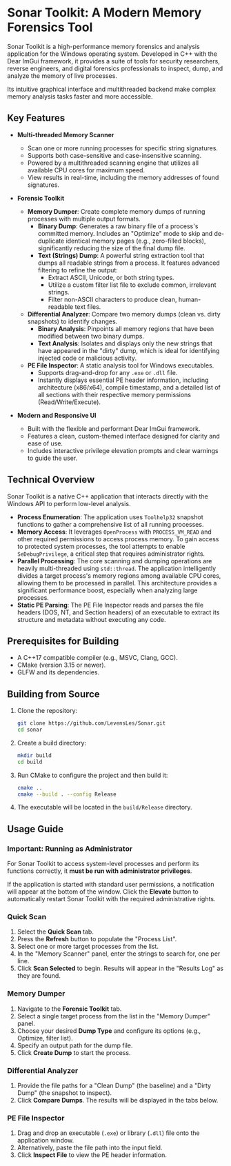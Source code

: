 

# Sonar Toolkit: A Modern Memory Forensics Tool

Sonar Toolkit is a high-performance memory forensics and analysis application for the Windows operating system. Developed in C++ with the Dear ImGui framework, it provides a suite of tools for security researchers, reverse engineers, and digital forensics professionals to inspect, dump, and analyze the memory of live processes.

Its intuitive graphical interface and multithreaded backend make complex memory analysis tasks faster and more accessible.

## Key Features

*   **Multi-threaded Memory Scanner**
    *   Scan one or more running processes for specific string signatures.
    *   Supports both case-sensitive and case-insensitive scanning.
    *   Powered by a multithreaded scanning engine that utilizes all available CPU cores for maximum speed.
    *   View results in real-time, including the memory addresses of found signatures.

*   **Forensic Toolkit**
    *   **Memory Dumper**: Create complete memory dumps of running processes with multiple output formats.
        *   **Binary Dump**: Generates a raw binary file of a process's committed memory. Includes an "Optimize" mode to skip and de-duplicate identical memory pages (e.g., zero-filled blocks), significantly reducing the size of the final dump file.
        *   **Text (Strings) Dump**: A powerful string extraction tool that dumps all readable strings from a process. It features advanced filtering to refine the output:
            *   Extract ASCII, Unicode, or both string types.
            *   Utilize a custom filter list file to exclude common, irrelevant strings.
            *   Filter non-ASCII characters to produce clean, human-readable text files.
    *   **Differential Analyzer**: Compare two memory dumps (clean vs. dirty snapshots) to identify changes.
        *   **Binary Analysis**: Pinpoints all memory regions that have been modified between two binary dumps.
        *   **Text Analysis**: Isolates and displays only the new strings that have appeared in the "dirty" dump, which is ideal for identifying injected code or malicious activity.
    *   **PE File Inspector**: A static analysis tool for Windows executables.
        *   Supports drag-and-drop for any `.exe` or `.dll` file.
        *   Instantly displays essential PE header information, including architecture (x86/x64), compile timestamp, and a detailed list of all sections with their respective memory permissions (Read/Write/Execute).

*   **Modern and Responsive UI**
    *   Built with the flexible and performant Dear ImGui framework.
    *   Features a clean, custom-themed interface designed for clarity and ease of use.
    *   Includes interactive privilege elevation prompts and clear warnings to guide the user.

## Technical Overview

Sonar Toolkit is a native C++ application that interacts directly with the Windows API to perform low-level analysis.

*   **Process Enumeration**: The application uses `Toolhelp32` snapshot functions to gather a comprehensive list of all running processes.
*   **Memory Access**: It leverages `OpenProcess` with `PROCESS_VM_READ` and other required permissions to access process memory. To gain access to protected system processes, the tool attempts to enable `SeDebugPrivilege`, a critical step that requires administrator rights.
*   **Parallel Processing**: The core scanning and dumping operations are heavily multi-threaded using `std::thread`. The application intelligently divides a target process's memory regions among available CPU cores, allowing them to be processed in parallel. This architecture provides a significant performance boost, especially when analyzing large processes.
*   **Static PE Parsing**: The PE File Inspector reads and parses the file headers (DOS, NT, and Section headers) of an executable to extract its structure and metadata without executing any code.

## Prerequisites for Building

*   A C++17 compatible compiler (e.g., MSVC, Clang, GCC).
*   CMake (version 3.15 or newer).
*   GLFW and its dependencies.

## Building from Source

1.  Clone the repository:
    ```sh
    git clone https://github.com/LevensLes/Sonar.git
    cd sonar
    ```
2.  Create a build directory:
    ```sh
    mkdir build
    cd build
    ```
3.  Run CMake to configure the project and then build it:
    ```sh
    cmake ..
    cmake --build . --config Release
    ```
4.  The executable will be located in the `build/Release` directory.

## Usage Guide

### Important: Running as Administrator

For Sonar Toolkit to access system-level processes and perform its functions correctly, it **must be run with administrator privileges**.

If the application is started with standard user permissions, a notification will appear at the bottom of the window. Click the **Elevate** button to automatically restart Sonar Toolkit with the required administrative rights.

### Quick Scan

1.  Select the **Quick Scan** tab.
2.  Press the **Refresh** button to populate the "Process List".
3.  Select one or more target processes from the list.
4.  In the "Memory Scanner" panel, enter the strings to search for, one per line.
5.  Click **Scan Selected** to begin. Results will appear in the "Results Log" as they are found.

### Memory Dumper

1.  Navigate to the **Forensic Toolkit** tab.
2.  Select a single target process from the list in the "Memory Dumper" panel.
3.  Choose your desired **Dump Type** and configure its options (e.g., Optimize, filter list).
4.  Specify an output path for the dump file.
5.  Click **Create Dump** to start the process.

### Differential Analyzer

1.  Provide the file paths for a "Clean Dump" (the baseline) and a "Dirty Dump" (the snapshot to inspect).
2.  Click **Compare Dumps**. The results will be displayed in the tabs below.

### PE File Inspector

1.  Drag and drop an executable (`.exe`) or library (`.dll`) file onto the application window.
2.  Alternatively, paste the file path into the input field.
3.  Click **Inspect File** to view the PE header information.
